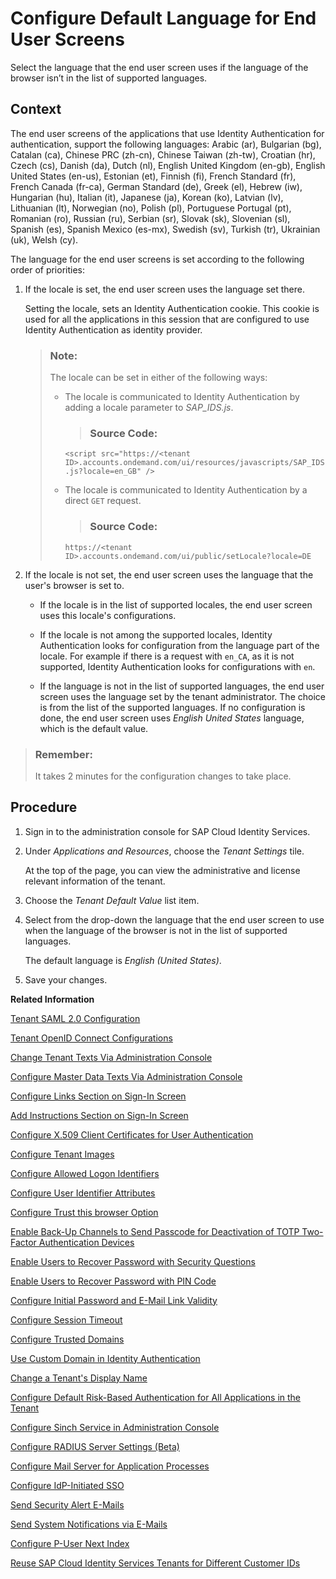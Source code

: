 <!-- loio2cb73c3de6894286aef5231a7c697cba -->

# Configure Default Language for End User Screens

Select the language that the end user screen uses if the language of the browser isn’t in the list of supported languages.



## Context

The end user screens of the applications that use Identity Authentication for authentication, support the following languages: Arabic \(ar\), Bulgarian \(bg\), Catalan \(ca\), Chinese PRC \(zh-cn\), Chinese Taiwan \(zh-tw\), Croatian \(hr\), Czech \(cs\), Danish \(da\), Dutch \(nl\), English United Kingdom \(en-gb\), English United States \(en-us\), Estonian \(et\), Finnish \(fi\), French Standard \(fr\), French Canada \(fr-ca\), German Standard \(de\), Greek \(el\), Hebrew \(iw\), Hungarian \(hu\), Italian \(it\), Japanese \(ja\), Korean \(ko\), Latvian \(lv\), Lithuanian \(lt\), Norwegian \(no\), Polish \(pl\), Portuguese Portugal \(pt\), Romanian \(ro\), Russian \(ru\), Serbian \(sr\), Slovak \(sk\), Slovenian \(sl\), Spanish \(es\), Spanish Mexico \(es-mx\), Swedish \(sv\), Turkish \(tr\), Ukrainian \(uk\), Welsh \(cy\).

The language for the end user screens is set according to the following order of priorities:

1.  If the locale is set, the end user screen uses the language set there.

    Setting the locale, sets an Identity Authentication cookie. This cookie is used for all the applications in this session that are configured to use Identity Authentication as identity provider.

    > ### Note:  
    > The locale can be set in either of the following ways:
    > 
    > -   The locale is communicated to Identity Authentication by adding a locale parameter to *SAP\_IDS.js*.
    > 
    >     > ### Source Code:  
    > 
    >     `<script src="https://<tenant ID>.accounts.ondemand.com/ui/resources/javascripts/SAP_IDS.js?locale=en_GB" />` 
    > 
    > -   The locale is communicated to Identity Authentication by a direct `GET` request.
    > 
    >     > ### Source Code:  
    > 
    >     `https://<tenant ID>.accounts.ondemand.com/ui/public/setLocale?locale=DE`

2.  If the locale is not set, the end user screen uses the language that the user's browser is set to.

    -   If the locale is in the list of supported locales, the end user screen uses this locale's configurations.

    -   If the locale is not among the supported locales, Identity Authentication looks for configuration from the language part of the locale. For example if there is a request with `en_CA`, as it is not supported, Identity Authentication looks for configurations with `en`.

    -   If the language is not in the list of supported languages, the end user screen uses the language set by the tenant administrator. The choice is from the list of the supported languages. If no configuration is done, the end user screen uses *English United States* language, which is the default value.



> ### Remember:  
> It takes 2 minutes for the configuration changes to take place.



## Procedure

1.  Sign in to the administration console for SAP Cloud Identity Services.

2.  Under *Applications and Resources*, choose the *Tenant Settings* tile.

    At the top of the page, you can view the administrative and license relevant information of the tenant.

3.  Choose the *Tenant Default Value* list item.

4.  Select from the drop-down the language that the end user screen to use when the language of the browser is not in the list of supported languages.

    The default language is *English \(United States\)*.

5.  Save your changes.


**Related Information**  


[Tenant SAML 2.0 Configuration](tenant-saml-2-0-configuration-e81a19b.md "You as a tenant administrator can view and download the tenant SAML 2.0 metadata. You can also change the name format and update your certificate used by the identity provider to digitally sign the messages for the applications.")

[Tenant OpenID Connect Configurations](tenant-openid-connect-configurations-3d6abcc.md "You as a tenant administrator can view and configure the tenant OpenID Connect configurations.")

[Change Tenant Texts Via Administration Console](change-tenant-texts-via-administration-console-c24b1d0.md "The change tenant texts option can be used to change the predefined texts and messages for end-user screens available per tenant in Identity Authentication via the administration console.")

[Configure Master Data Texts Via Administration Console](configure-master-data-texts-via-administration-console-c068ac9.md "The master data texts option can be used to configure the predefined master data for each resource in Identity Authentication via the administration console.")

[Configure Links Section on Sign-In Screen](configure-links-section-on-sign-in-screen-060c032.md "You can configure links to appear on the sign-in screen of your applications.")

[Add Instructions Section on Sign-In Screen](add-instructions-section-on-sign-in-screen-c9e717e.md "You can customize the sign-in sscreen of the Horizon theme with instructions for the user.")

[Configure X.509 Client Certificates for User Authentication](configure-x-509-client-certificates-for-user-authentication-52c7dcb.md "Tenant administrators can configure X.509 client certificates for user authentication as an alternative to authenticating with a user name and a password.")

[Configure Tenant Images](configure-tenant-images-8742046.md "You can configure a custom global logo and, or a background image on the forms for sign-in in, registration, upgrade, password update, and account activation for all applications in a tenant. You can also set a favicon for tenant.")

[Configure Allowed Logon Identifiers](configure-allowed-logon-identifiers-3adf1ff.md "Tenant administrators can choose the allowed logon identifiers for the users.")

[Configure User Identifier Attributes](configure-user-identifier-attributes-8b9fa88.md "Tenant administrators can configure user identifier attributes as required and unique for the tenant.")

[Configure Trust this browser Option](configure-trust-this-browser-option-5b8377e.md "Tenant administrator can set the number of days for which the users won't get prompted for second-factor authentication, if they sign in from the same browser.")

[Enable Back-Up Channels to Send Passcode for Deactivation of TOTP Two-Factor Authentication Devices](enable-back-up-channels-to-send-passcode-for-deactivation-of-totp-two-factor-authenticati-782935e.md "Tenant administrator can configure back-up channels to send TOTP deactivation passcodes to the user.")

[Enable Users to Recover Password with Security Questions](enable-users-to-recover-password-with-security-questions-d9ae898.md "Users can choose to answer security questions to reset their password.")

[Enable Users to Recover Password with PIN Code](enable-users-to-recover-password-with-pin-code-046a235.md "Users can choose to provide PIN code to reset their password.")

[Configure Initial Password and E-Mail Link Validity](configure-initial-password-and-e-mail-link-validity-f8093f4.md "As a tenant administrator, you can configure the validity of the initial password and link sent to a user in the various application processes.")

[Configure Session Timeout](configure-session-timeout-5ca23e4.md "As a tenant administrator, you can configure when the session, created at the Identity Authentication tenant, expires.")

[Configure Trusted Domains](configure-trusted-domains-08fa1fe.md "Service providers that delegate authentication to Identity Authentication can protect their applications when using embedded frames, also called overlays, or when allowing user self-registration.")

[Use Custom Domain in Identity Authentication](use-custom-domain-in-identity-authentication-c4db840.md "Identity Authentication allows you to use a custom domain that is different from the default one (<tenant ID>.accounts.ondemand.com) - for example www.mytenant.com.")

[Change a Tenant's Display Name](change-a-tenant-s-display-name-a513c91.md "You can configure the tenant's name from the administration console for SAP Cloud Identity Services.")

[Configure Default Risk-Based Authentication for All Applications in the Tenant](configure-default-risk-based-authentication-for-all-applications-in-the-tenant-1aab51a.md#loio1aab51ae62b94f79b4c6dac7a00857c2 "You can define rules for authentication according to different risk factors and apply actions like Allow, Deny, and Two-Factor Authentication for all applications in a tenant.")

[Configure Sinch Service in Administration Console](configure-sinch-service-in-administration-console-3fdc9e1.md "Configure Sinch Service to enable Phone Verification via SMS or SMS Two-Factor Authentication in the administration console.")

[Configure RADIUS Server Settings \(Beta\)](configure-radius-server-settings-beta-03043ae.md "Configure Remote Authentication Dial-In User Service (RADIUS) server settings in the administration console for SAP Cloud Identity Services.")

[Configure Mail Server for Application Processes](configure-mail-server-for-application-processes-ccc7ba1.md "Configure mail server for the e-mails sent to the end users in the different application processes.")

[Configure IdP-Initiated SSO](configure-idp-initiated-sso-5d59caa.md)

[Send Security Alert E-Mails](send-security-alert-e-mails-c977464.md "Send security alert e-mails to end-users or administrators when changes in their accounts are made.")

[Send System Notifications via E-Mails](send-system-notifications-via-e-mails-aa04a8b.md "You can configure the administration console to send e-mails with information about expiring certificates, system notifications and new administrators to specific e-mail addresses or to the e-mails of all administrators.")

[Configure P-User Next Index](configure-p-user-next-index-045bb1c.md "Set the value for the P-user next index.")

[Reuse SAP Cloud Identity Services Tenants for Different Customer IDs](reuse-sap-cloud-identity-services-tenants-for-different-customer-ids-ebd0258.md "You as a tenant administrator can reuse an existing tenant for configurations and automated subscriptions.")

